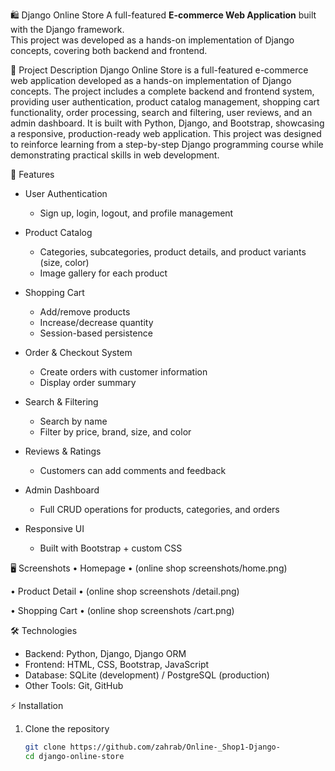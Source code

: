🛍️ Django Online Store
A full-featured **E-commerce Web Application** built with the Django framework.  
This project was developed as a hands-on implementation of Django concepts, covering both backend and frontend.

📝 Project Description
Django Online Store is a full-featured e-commerce web application developed as a hands-on implementation of Django concepts. The project includes a complete backend and frontend system, providing user authentication, product catalog management, shopping cart functionality, order processing, search and filtering, user reviews, and an admin dashboard. It is built with Python, Django, and Bootstrap, showcasing a responsive, production-ready web application. This project was designed to reinforce learning from a step-by-step Django programming course while demonstrating practical skills in web development.

🚀 Features
- User Authentication 
  - Sign up, login, logout, and profile management  

- Product Catalog 
  - Categories, subcategories, product details, and product variants (size, color)  
  - Image gallery for each product  

- Shopping Cart  
  - Add/remove products  
  - Increase/decrease quantity  
  - Session-based persistence  

- Order & Checkout System  
  - Create orders with customer information  
  - Display order summary  

- Search & Filtering  
  - Search by name  
  - Filter by price, brand, size, and color  

- Reviews & Ratings  
  - Customers can add comments and feedback  

- Admin Dashboard  
  - Full CRUD operations for products, categories, and orders  

- Responsive UI  
  - Built with Bootstrap + custom CSS  

🖥️ Screenshots
•	Homepage
•	(online shop screenshots/home.png)

•	Product Detail
•	(online shop screenshots /detail.png)

•	Shopping Cart
•	(online shop screenshots /cart.png)

🛠️ Technologies

- Backend: Python, Django, Django ORM  
- Frontend: HTML, CSS, Bootstrap, JavaScript  
- Database: SQLite (development) / PostgreSQL (production)  
- Other Tools: Git, GitHub  

 ⚡ Installation
1. Clone the repository  
   ```bash
   git clone https://github.com/zahrab/Online-_Shop1-Django-
   cd django-online-store
